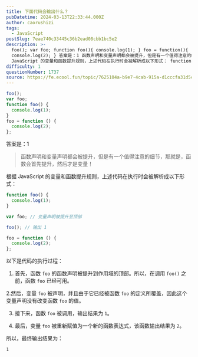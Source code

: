 ```yaml
---
title: 下面代码会输出什么？
pubDatetime: 2024-03-13T22:33:44.000Z
author: caorushizi
tags:
  - JavaScript
postSlug: 7eae740c33445c36b2ead08cbb1bc5e2
description: >-
  foo(); var foo; function foo(){ console.log(1); } foo = function(){
  console.log(2); } 答案是：1 函数声明和变量声明都会被提升，但是有一个值得注意的细节，那就是，函数会首先提升，然后才是变量！ 根据
  JavaScript 的变量和函数提升规则，上述代码在执行时会被解析成以下形式： function foo(){
difficulty: 1
questionNumber: 1737
source: https://fe.ecool.fun/topic/7625104a-b9e7-4cab-915a-d1cccfa31d5c
---
```


```js
foo();
var foo;
function foo() {
  console.log(1);
}
foo = function () {
  console.log(2);
};
```

答案是：1

> 函数声明和变量声明都会被提升，但是有一个值得注意的细节，那就是，函数会首先提升，然后才是变量！

根据 JavaScript 的变量和函数提升规则，上述代码在执行时会被解析成以下形式：

```javascript
function foo() {
  console.log(1);
}

var foo; // 变量声明被提升至顶部

foo(); // 输出 1

foo = function () {
  console.log(2);
};
```

以下是代码的执行过程：

1. 首先，函数 `foo` 的函数声明被提升到作用域的顶部。所以，在调用 `foo()` 之前，函数 `foo` 已经可用。

2.然后，变量 `foo` 被声明，并且由于它已经被函数 `foo` 的定义所覆盖，因此这个变量声明没有改变函数 `foo` 的值。

3.  接下来，函数 `foo` 被调用，输出结果为 `1`。

4.  最后，变量 `foo` 被重新赋值为一个新的函数表达式，该函数输出结果为 `2`。

所以，最终输出结果为：

```
1
```

